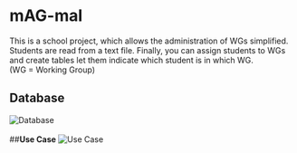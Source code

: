 # **mAG-mal**
This is a school project, which allows the administration of WGs
simplified. Students are read from a text file. Finally,
you can assign students to WGs and create tables
let them indicate which student is in which WG.
<br/> 
(WG = Working Group)

## **Database**
![Database](https://user-images.githubusercontent.com/72092509/98821305-abd72a80-242f-11eb-9fef-1294c33c224d.png)
<br/>
<br/>
##**Use Case**
![Use Case](https://user-images.githubusercontent.com/72092509/98820957-2eabb580-242f-11eb-9082-02b4407d86be.png)
